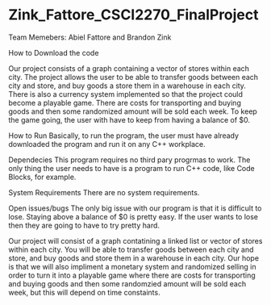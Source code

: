 # Zink_Fattore_CSCI2270_FinalProject

Team Memebers: Abiel Fattore and Brandon Zink

How to Download the code

Our project consists of a graph containing a vector of stores within each city. The project allows the user to be able to transfer goods between each city and store, and buy goods a store them in a warehouse in each city. There is also a currency system implemented so that the project could become a playable game. There are costs for transporting and buying goods and then some randomized amount will be sold each week. To keep the game going, the user with have to keep from having a balance of $0.

How to Run
Basically, to run the program, the user must have already downloaded the program and run it on any C++ workplace.

Dependecies
This program requires no third pary progrmas to work. The only thing the user needs to have is a program to run C++ code, like Code Blocks, for example.

System Requirements 
There are no system requirements.

Open issues/bugs
The only big issue with our program is that it is difficult to lose. Staying above a balance of $0 is pretty easy. If the user wants to lose then they are going to have to try pretty hard.




Our project will consist of a graph contatining a linked list or vector of stores within each city. You will be able to transfer goods between each city and store, and buy goods and store them in a warehouse in each city. Our hope is that we will also impliment a monetary system and randomized selling in order to turn it into a playable game where there are costs for transporting and buying goods and then some randomzied amount will be sold each week, but this will depend on time constaints.
